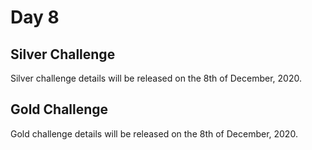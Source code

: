 # Day 8

## Silver Challenge

Silver challenge details will be released on the 8th of December, 2020.

## Gold Challenge

Gold challenge details will be released on the 8th of December, 2020.

